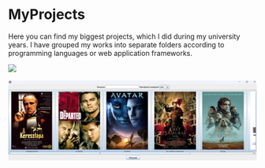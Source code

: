 # MyProjects

Here you can find my biggest projects, which I did during my university years. 
I have grouped my works into separate folders according to programming languages or web application frameworks.


![](C++/UFOhami/ufohami.png)

![](Java/MovieStore/image.png)
